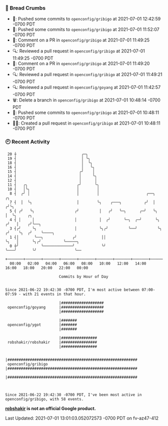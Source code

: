 ### 🍞 Bread Crumbs

 * 🚢: Pushed some commits to `openconfig/gribigo` at 2021-07-01 12:42:59 -0700 PDT
 * 🚢: Pushed some commits to `openconfig/gribigo` at 2021-07-01 11:52:07 -0700 PDT
 * 💬: Comment on a PR in  `openconfig/gribigo` at 2021-07-01 11:49:25 -0700 PDT
 * 🔍: Reviewed a pull request in  `openconfig/gribigo` at 2021-07-01 11:49:25 -0700 PDT
 * 💬: Comment on a PR in  `openconfig/gribigo` at 2021-07-01 11:49:20 -0700 PDT
 * 🔍: Reviewed a pull request in  `openconfig/gribigo` at 2021-07-01 11:49:21 -0700 PDT
 * 🔍: Reviewed a pull request in  `openconfig/goyang` at 2021-07-01 11:42:57 -0700 PDT
 * 🗑: Delete a branch in `openconfig/gribigo` at 2021-07-01 10:48:14 -0700 PDT
 * 🚢: Pushed some commits to `openconfig/gribigo` at 2021-07-01 10:48:11 -0700 PDT
 * ✍🏼: Created a pull request in `openconfig/gribigo` at 2021-07-01 10:48:11 -0700 PDT

### 🕘 Recent Activity
```
 20 ┼                             ╭─╮
 19 ┤                             │ ╰╮
 18 ┤                             │  ╰╮
 16 ┤                             │   ╰╮
 15 ┤                            ╭╯    │
 14 ┤                            │     ╰╮
 12 ┤                            │      │
 11 ┤   ╭╮                      ╭╯      ╰╮
 10 ┤   │╰╮                     │        │
  8 ┤  ╭╯ │                     │        │                     ╭──╮          ╭╮
  7 ┤  │  ╰╮                    │        ╰╮    ╭───╮          ╭╯  │         ╭╯╰╮
  5 ┤ ╭╯   ╰╮                  ╭╯         │   ╭╯   ╰─╮      ╭─╯   ╰╮        │  ╰╮     ╭╮
  4 ┤ │     │                  │          │  ╭╯      ╰─╮  ╭─╯      ╰╮      ╭╯   │    ╭╯╰──╮
  3 ┤╭╯     ╰╮                 │          ╰╮╭╯         ╰──╯         ╰╮    ╭╯    ╰╮  ╭╯    ╰────╮
  1 ┤│       ╰──╮             ╭╯           ││                        ╰╮   │      ╰╮╭╯          ╰─────╮
  0 ┼╯          ╰─────────────╯            ╰╯                         ╰───╯       ╰╯                 ╰──
    +───────+───────+───────+───────+───────+───────+───────+───────+───────+───────+───────+───────+────
  00:00   02:00   04:00   06:00   08:00   10:00   12:00   14:00   16:00   18:00   20:00   22:00   00:00   

						Commits by Hour of Day


Since 2021-06-22 19:42:30 -0700 PDT, I'm most active between 07:00-07:59 - with 21 events in that hour.

```



```
                        |###################
 openconfig/goyang      |###################
                        |###################

                        |#######
 openconfig/ygot        |#######
                        |#######

                        |################
 robshakir/robshakir    |################
                        |################

                        |##########################################################
 openconfig/gribigo     |##########################################################
                        |##########################################################



Since 2021-06-22 19:42:30 -0700 PDT, I've been most active in openconfig/gribigo, with 58 events.

```
**[robshakir](mailto:robjs@google.com) is not an official Google product.**


Last Updated: 2021-07-01 13:01:03.052072573 -0700 PDT on fv-az47-412
